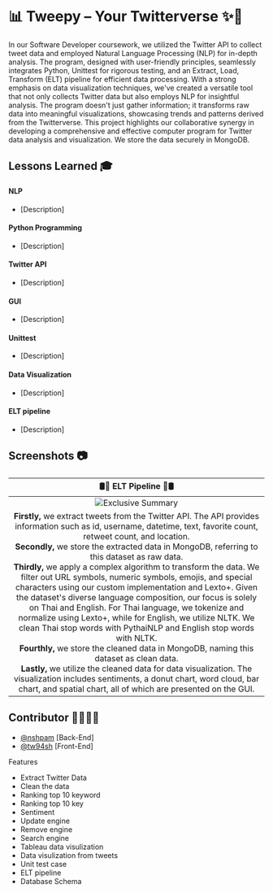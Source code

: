 # 📊 Tweepy – Your Twitterverse ✨📲

In our Software Developer coursework, we utilized the Twitter API to collect tweet data and employed Natural Language Processing (NLP) for in-depth analysis. The program, designed with user-friendly principles, seamlessly integrates Python, Unittest for rigorous testing, and an Extract, Load, Transform (ELT) pipeline for efficient data processing. With a strong emphasis on data visualization techniques, we've created a versatile tool that not only collects Twitter data but also employs NLP for insightful analysis. The program doesn't just gather information; it transforms raw data into meaningful visualizations, showcasing trends and patterns derived from the Twitterverse. This project highlights our collaborative synergy in developing a comprehensive and effective computer program for Twitter data analysis and visualization. We store the data securely in MongoDB.

## Lessons Learned 🎓 

#### NLP
- [Description]

#### Python Programming
- [Description]

#### Twitter API
- [Description]

#### GUI
- [Description]

#### Unittest
- [Description]

#### Data Visualization
- [Description]

#### ELT pipeline
- [Description]

## Screenshots 📷

### 
| **🛢️🔗 ELT Pipeline 🔗🛢️** |
|:--:| 
| ![Exclusive Summary](https://github.com/nshpam/Tweepy/assets/97942535/5eb17cf8-64fd-432e-b80e-204c3b4959e5) |
|**Firstly,** we extract tweets from the Twitter API. The API provides information such as id, username, datetime, text, favorite count, retweet count, and location.<br>**Secondly,** we store the extracted data in MongoDB, referring to this dataset as raw data.<br>**Thirdly,** we apply a complex algorithm to transform the data. We filter out URL symbols, numeric symbols, emojis, and special characters using our custom implementation and Lexto+. Given the dataset's diverse language composition, our focus is solely on Thai and English. For Thai language, we tokenize and normalize using Lexto+, while for English, we utilize NLTK. We clean Thai stop words with PythaiNLP and English stop words with NLTK.<br>**Fourthly,** we store the cleaned data in MongoDB, naming this dataset as clean data.<br>**Lastly,** we utilize the cleaned data for data visualization. The visualization includes sentiments, a donut chart, word cloud, bar chart, and spatial chart, all of which are presented on the GUI.|

## Contributor 👩‍💻👨‍💻
- [@nshpam](https://github.com/nshpam) [Back-End]
- [@tw94sh](https://github.com/tw94sh) [Front-End]

Features
- Extract Twitter Data
- Clean the data
- Ranking top 10 keyword
- Ranking top 10 key
- Sentiment
- Update engine
- Remove engine
- Search engine
- Tableau data visulization
- Data visulization from tweets
- Unit test case
- ELT pipeline
- Database Schema
